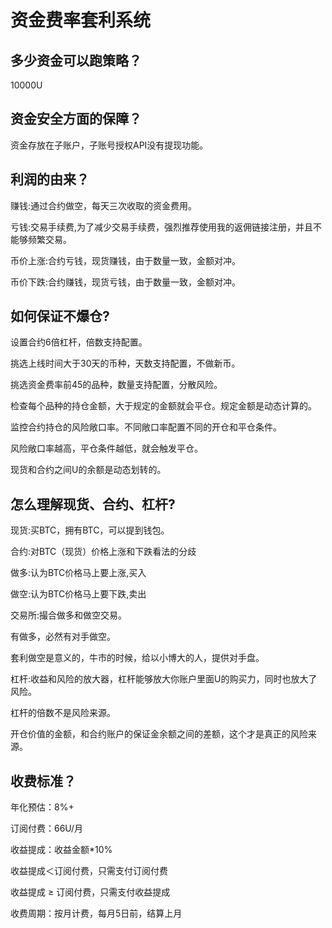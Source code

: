 # 资金费率套利系统

## 多少资金可以跑策略？

10000U



## 资金安全方面的保障？ 

资金存放在子账户，子账号授权API没有提现功能。



## 利润的由来？

赚钱:通过合约做空，每天三次收取的资金费用。

亏钱:交易手续费,为了减少交易手续费，强烈推荐使用我的返佣链接注册，并且不能够频繁交易。

币价上涨:合约亏钱，现货赚钱，由于数量一致，金额对冲。

币价下跌:合约赚钱，现货亏钱，由于数量一致，金额对冲。



## 如何保证不爆仓?

设置合约6倍杠杆，倍数支持配置。

挑选上线时间大于30天的币种，天数支持配置，不做新币。

挑选资金费率前45的品种，数量支持配置，分散风险。

检查每个品种的持仓金额，大于规定的金额就会平仓。规定金额是动态计算的。

监控合约持仓的风险敞口率。不同敞口率配置不同的开仓和平仓条件。

风险敞口率越高，平仓条件越低，就会触发平仓。

现货和合约之间U的余额是动态划转的。





## 怎么理解现货、合约、杠杆?

现货:买BTC，拥有BTC，可以提到钱包。

合约:对BTC（现货）价格上涨和下跌看法的分歧

做多:认为BTC价格马上要上涨,买入

做空:认为BTC价格马上要下跌,卖出

交易所:撮合做多和做空交易。

有做多，必然有对手做空。

套利做空是意义的，牛市的时候，给以小博大的人，提供对手盘。

杠杆:收益和风险的放大器，杠杆能够放大你账户里面U的购买力，同时也放大了风险。

杠杆的倍数不是风险来源。

开仓价值的金额，和合约账户的保证金余额之间的差额，这个才是真正的风险来源。



## 收费标准？

年化预估：8%+

订阅付费：66U/月

收益提成：收益金额*10%

收益提成＜订阅付费，只需支付订阅付费

收益提成 ≥ 订阅付费，只需支付收益提成

收费周期：按月计费，每月5日前，结算上月
